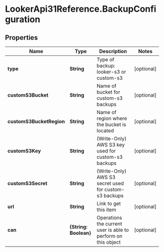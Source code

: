 # LookerApi31Reference.BackupConfiguration

## Properties
Name | Type | Description | Notes
------------ | ------------- | ------------- | -------------
**type** | **String** | Type of backup: looker-s3 or custom-s3 | [optional] 
**customS3Bucket** | **String** | Name of bucket for custom-s3 backups | [optional] 
**customS3BucketRegion** | **String** | Name of region where the bucket is located | [optional] 
**customS3Key** | **String** | (Write-Only) AWS S3 key used for custom-s3 backups | [optional] 
**customS3Secret** | **String** | (Write-Only) AWS S3 secret used for custom-s3 backups | [optional] 
**url** | **String** | Link to get this item | [optional] 
**can** | **{String: Boolean}** | Operations the current user is able to perform on this object | [optional] 


